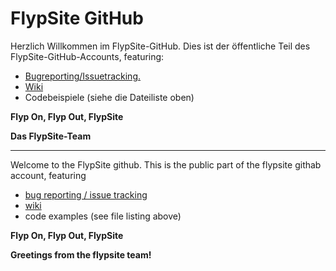 # FlypSite GitHub

Herzlich Willkommen im FlypSite-GitHub. Dies ist der öffentliche Teil des FlypSite-GitHub-Accounts, featuring:

* [Bugreporting/Issuetracking.](../../issues)
* [Wiki](../../wiki)
* Codebeispiele (siehe die Dateiliste oben)

**Flyp On, Flyp Out, FlypSite**

**Das FlypSite-Team**

---

Welcome to the FlypSite github. This is the public part of the flypsite githab account, featuring

* [bug reporting / issue tracking](../../issues)
* [wiki](../../wiki)
* code examples (see file listing above)

**Flyp On, Flyp Out, FlypSite**

**Greetings from the flypsite team!**
